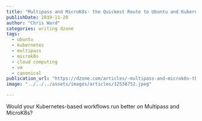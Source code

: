 ```yaml
---
title: "Multipass and MicroK8s- the Quickest Route to Ubuntu and Kubernetes?"
publishDate: 2019-11-20
author: "Chris Ward"
categories: writing dzone
tags: 
  - ubuntu
  - kubernetes
  - multipass
  - microk8s
  - cloud computing
  - vm
  - canonical
publication_url: "https://dzone.com/articles/-multipass-and-microk8s-the-quickest-route-to-ubun"
image: "../../../assets/images/articles/12538752.jpeg"

---
```

Would your Kubernetes-based workflows run better on Multipass and MicroK8s?


